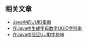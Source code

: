 ## 相关文章

+ [Java中的UUID指南](docs/Java中的UUID指南.md)
+ [在Java中生成字母数字UUID字符串](docs/在Java中生成字母数字UUID字符串.md)
+ [在Java中验证UUID字符串](docs/在Java中验证UUID字符串.md)